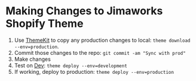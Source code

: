 # Making Changes to Jimaworks Shopify Theme

1. Use [ThemeKit](https://shopify.github.io/themekit/commands/) to copy any production changes to local: `theme download --env=production`.
2. Commit those changes to the repo: `git commit -am "Sync with prod"`
3. Make changes
4. Test on [Dev](https://jimaworks-dev.myshopify.com): `theme deploy --env=development`
5. If working, deploy to production: `theme deploy --env=production`